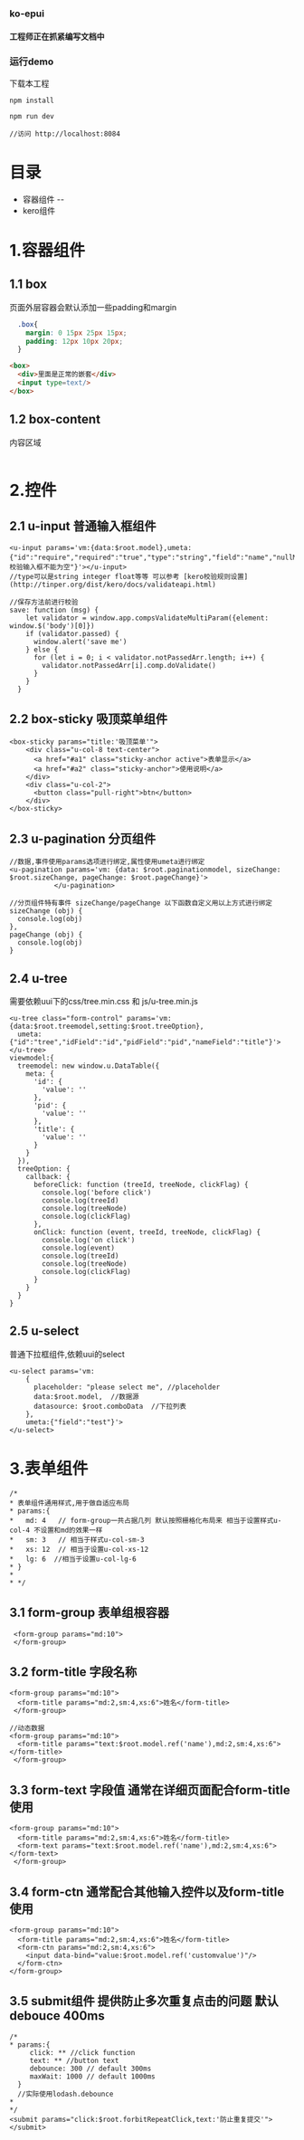 ### ko-epui

#### 工程师正在抓紧编写文档中

### 运行demo

下载本工程

```
npm install

npm run dev

//访问 http://localhost:8084
```

# 目录
- 容器组件
--
- kero组件

# 1.容器组件

## 1.1 box
页面外层容器会默认添加一些padding和margin
``` css
  .box{
    margin: 0 15px 25px 15px;
    padding: 12px 10px 20px;
  }
```

``` html
<box>
  <div>里面是正常的嵌套</div>
  <input type=text/>
</box>
```

## 1.2 box-content
内容区域
```

```


# 2.控件
## 2.1 u-input 普通输入框组件
```
<u-input params='vm:{data:$root.model},umeta:{"id":"require","required":"true","type":"string","field":"name","nullMsg":"带校验输入框不能为空"}'></u-input>
//type可以是string integer float等等 可以参考 [kero校验规则设置](http://tinper.org/dist/kero/docs/validateapi.html)

//保存方法前进行校验
save: function (msg) {
    let validator = window.app.compsValidateMultiParam({element: window.$('body')[0]})
    if (validator.passed) {
      window.alert('save me')
    } else {
      for (let i = 0; i < validator.notPassedArr.length; i++) {
        validator.notPassedArr[i].comp.doValidate()
      }
    }
  }

```
## 2.2 box-sticky 吸顶菜单组件
```
<box-sticky params="title:'吸顶菜单'">
    <div class="u-col-8 text-center">
      <a href="#a1" class="sticky-anchor active">表单显示</a>
      <a href="#a2" class="sticky-anchor">使用说明</a>
    </div>
    <div class="u-col-2">
      <button class="pull-right">btn</button>
    </div>
</box-sticky>
```

## 2.3 u-pagination 分页组件
```
//数据,事件使用params选项进行绑定,属性使用umeta进行绑定
<u-pagination params='vm: {data: $root.paginationmodel, sizeChange: $root.sizeChange, pageChange: $root.pageChange}'>
           </u-pagination>

//分页组件特有事件 sizeChange/pageChange 以下函数自定义用以上方式进行绑定
sizeChange (obj) {
  console.log(obj)
},
pageChange (obj) {
  console.log(obj)
}
```
## 2.4 u-tree
需要依赖uui下的css/tree.min.css 和 js/u-tree.min.js
```
<u-tree class="form-control" params='vm:{data:$root.treemodel,setting:$root.treeOption},
  umeta:{"id":"tree","idField":"id","pidField":"pid","nameField":"title"}'>
</u-tree>
viewmodel:{
  treemodel: new window.u.DataTable({
    meta: {
      'id': {
        'value': ''
      },
      'pid': {
        'value': ''
      },
      'title': {
        'value': ''
      }
    }
  }),
  treeOption: {
    callback: {
      beforeClick: function (treeId, treeNode, clickFlag) {
        console.log('before click')
        console.log(treeId)
        console.log(treeNode)
        console.log(clickFlag)
      },
      onClick: function (event, treeId, treeNode, clickFlag) {
        console.log('on click')
        console.log(event)
        console.log(treeId)
        console.log(treeNode)
        console.log(clickFlag)
      }
    }
  }
}
```
## 2.5 u-select

普通下拉框组件,依赖uui的select
```
<u-select params='vm:
    {
      placeholder: "please select me", //placeholder
      data:$root.model,  //数据源
      datasource: $root.comboData  //下拉列表
    },
    umeta:{"field":"test"}'>
</u-select>
```

# 3.表单组件

```
/*
* 表单组件通用样式,用于做自适应布局
* params:{
*   md: 4   // form-group一共占据几列 默认按照栅格化布局来 相当于设置样式u-col-4 不设置和md的效果一样
*   sm: 3   // 相当于样式u-col-sm-3
*   xs: 12  // 相当于设置u-col-xs-12
*   lg: 6  //相当于设置u-col-lg-6
* }
*
* */

```

## 3.1 form-group 表单组根容器
```
 <form-group params="md:10">
 </form-group>
```

## 3.2 form-title 字段名称
```
<form-group params="md:10">
  <form-title params="md:2,sm:4,xs:6">姓名</form-title>
 </form-group>

//动态数据
<form-group params="md:10">
  <form-title params="text:$root.model.ref('name'),md:2,sm:4,xs:6"></form-title>
 </form-group>
```

## 3.3 form-text 字段值 通常在详细页面配合form-title使用
```
<form-group params="md:10">
  <form-title params="md:2,sm:4,xs:6">姓名</form-title>
  <form-text params="text:$root.model.ref('name'),md:2,sm:4,xs:6"></form-text>
 </form-group>
```

## 3.4 form-ctn 通常配合其他输入控件以及form-title使用
```
<form-group params="md:10">
  <form-title params="md:2,sm:4,xs:6">姓名</form-title>
  <form-ctn params="md:2,sm:4,xs:6">
    <input data-bind="value:$root.model.ref('customvalue')"/>
  </form-ctn>
</form-group>

```
## 3.5 submit组件 提供防止多次重复点击的问题 默认debouce 400ms
```
/*
* params:{
     click: ** //click function
     text: ** //button text
     debounce: 300 // default 300ms
     maxWait: 1000 // default 1000ms
  }
  //实际使用lodash.debounce
*
*/
<submit params="click:$root.forbitRepeatClick,text:'防止重复提交'"></submit>
```
